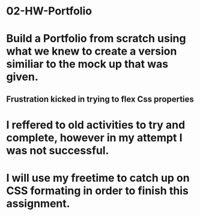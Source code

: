 # 02-HW-Portfolio

# Build a Portfolio from scratch using what we knew to create a version similiar to the mock up that was given.

## Frustration kicked in trying to flex Css properties

# I reffered to old activities to try and complete, however in my attempt I was not successful.

# I will use my freetime to catch up on CSS formating in order to finish this assignment.

